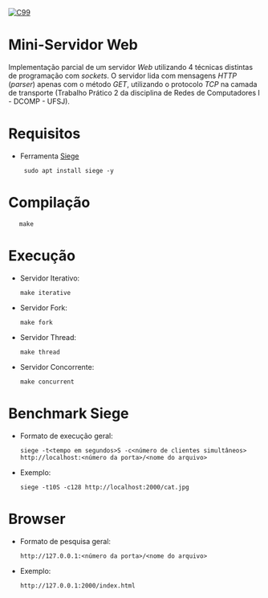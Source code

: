 [![C99](https://img.shields.io/badge/C-00599C?style=for-the-badge&logo=c&logoColor=white)](https://www.open-std.org/jtc1/sc22/wg14/www/docs/n1256.pdf)

# Mini-Servidor Web
 Implementação parcial de um servidor _Web_ utilizando 4 técnicas distintas de programação com _sockets_. O servidor lida com mensagens _HTTP_ (_parser_) apenas com o método _GET_, utilizando o protocolo _TCP_ na camada de transporte (Trabalho Prático 2 da disciplina de Redes de Computadores I - DCOMP - UFSJ). 
 
# Requisitos

- Ferramenta [Siege](https://www.joedog.org/siege-home/)

       sudo apt install siege -y
 
# Compilação
     
       make
       
# Execução

- Servidor Iterativo:

      make iterative
      
- Servidor Fork:

      make fork
      
- Servidor Thread:

      make thread
      
- Servidor Concorrente:

      make concurrent
      
 # Benchmark Siege
 
- Formato de execução geral:
 
   `siege -t<tempo em segundos>S -c<número de clientes simultâneos> http://localhost:<número da porta>/<nome do arquivo>`
 
- Exemplo:
 
      siege -t10S -c128 http://localhost:2000/cat.jpg
       
 # Browser
 
- Formato de pesquisa geral:
 
   `http://127.0.0.1:<número da porta>/<nome do arquivo>`
 
- Exemplo:
 
      http://127.0.0.1:2000/index.html
  
  
      
      
      
 
 
